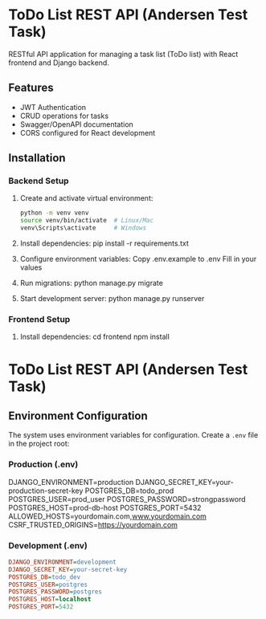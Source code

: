 # ToDo List REST API (Andersen Test Task)

RESTful API application for managing a task list (ToDo list) with React frontend and Django backend.

## Features
- JWT Authentication
- CRUD operations for tasks
- Swagger/OpenAPI documentation
- CORS configured for React development

## Installation

### Backend Setup
1. Create and activate virtual environment:
   ```bash
   python -m venv venv
   source venv/bin/activate  # Linux/Mac
   venv\Scripts\activate     # Windows

2. Install dependencies:
   pip install -r requirements.txt

3. Configure environment variables:
   Copy .env.example to .env
   Fill in your values

4. Run migrations:
   python manage.py migrate

5. Start development server:
   python manage.py runserver

### Frontend Setup
1. Install dependencies:
   cd frontend
   npm install

# ToDo List REST API (Andersen Test Task)

## Environment Configuration

The system uses environment variables for configuration. Create a `.env` file in the project root:

### Production (.env)
DJANGO_ENVIRONMENT=production
DJANGO_SECRET_KEY=your-production-secret-key
POSTGRES_DB=todo_prod
POSTGRES_USER=prod_user
POSTGRES_PASSWORD=strongpassword
POSTGRES_HOST=prod-db-host
POSTGRES_PORT=5432
ALLOWED_HOSTS=yourdomain.com,www.yourdomain.com
CSRF_TRUSTED_ORIGINS=https://yourdomain.com

### Development (.env)
```ini
DJANGO_ENVIRONMENT=development
DJANGO_SECRET_KEY=your-secret-key
POSTGRES_DB=todo_dev
POSTGRES_USER=postgres
POSTGRES_PASSWORD=postgres
POSTGRES_HOST=localhost
POSTGRES_PORT=5432

